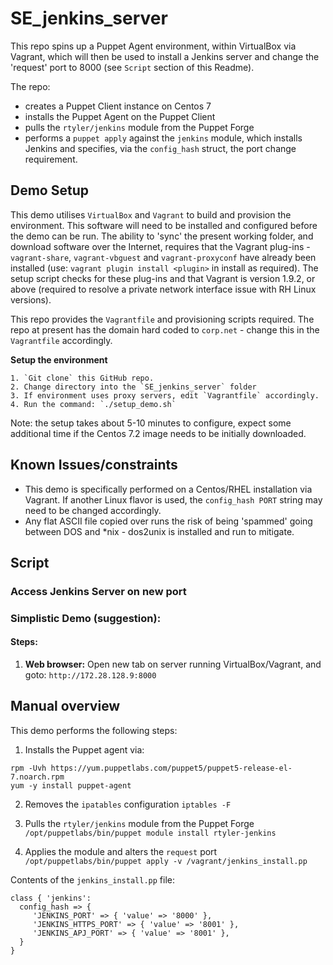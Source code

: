 # SE_jenkins_server

This repo spins up a Puppet Agent environment, within VirtualBox via Vagrant, which will then be used to install a Jenkins server and change the 'request' port to 8000 (see `Script` section of this Readme).

The repo:
 * creates a Puppet Client instance on Centos 7
 * installs the Puppet Agent on the Puppet Client
 * pulls the `rtyler/jenkins` module from the Puppet Forge
 * performs a `puppet apply` against the `jenkins` module, which installs Jenkins and specifies, via the `config_hash` struct, the port change requirement.

## Demo Setup

This demo utilises `VirtualBox` and `Vagrant` to build and provision the environment. This software will need to be installed and configured before the demo can be run. The ability to 'sync' the present working folder, and download software over the Internet, requires that the Vagrant plug-ins - `vagrant-share`, `vagrant-vbguest` and `vagrant-proxyconf` have already been installed (use: `vagrant plugin install <plugin>` in install as required). The setup script checks for these plug-ins and that Vagrant is version 1.9.2, or above (required to resolve a private network interface issue with RH Linux versions).

This repo provides the `Vagrantfile` and provisioning scripts required. The repo at present has the domain hard coded to `corp.net` - change this in the `Vagrantfile` accordingly. 


**Setup the environment**

    1. `Git clone` this GitHub repo.
    2. Change directory into the `SE_jenkins_server` folder
    3. If environment uses proxy servers, edit `Vagrantfile` accordingly. 
    4. Run the command: `./setup_demo.sh`
Note: the setup takes about 5-10 minutes to configure, expect some additional time if the Centos 7.2 image needs to be initially downloaded.

## Known Issues/constraints
  * This demo is specifically performed on a Centos/RHEL installation via Vagrant. If another Linux flavor is used, the `config_hash PORT` string may need to be changed accordingly.
  * Any flat ASCII file copied over runs the risk of being 'spammed' going between DOS and *nix - dos2unix is installed and run to mitigate.

## Script

### Access Jenkins Server on new port

### Simplistic Demo (suggestion):

#### Steps:

1. **Web browser:** Open new tab on server running VirtualBox/Vagrant, and goto: `http://172.28.128.9:8000` 

## Manual overview

This demo performs the following steps:

1. Installs the Puppet agent via:
```
rpm -Uvh https://yum.puppetlabs.com/puppet5/puppet5-release-el-7.noarch.rpm
yum -y install puppet-agent
```

2. Removes the `ipatables` configuration
`iptables -F`

3. Pulls the `rtyler/jenkins` module from the Puppet Forge
`/opt/puppetlabs/bin/puppet module install rtyler-jenkins`

4. Applies the module and alters the `request` port
`/opt/puppetlabs/bin/puppet apply -v /vagrant/jenkins_install.pp`

Contents of the `jenkins_install.pp` file:
```
class { 'jenkins':
  config_hash => {
     'JENKINS_PORT' => { 'value' => '8000' },   
     'JENKINS_HTTPS_PORT' => { 'value' => '8001' },  
     'JENKINS_APJ_PORT' => { 'value' => '8001' },   
  }  
}
```

